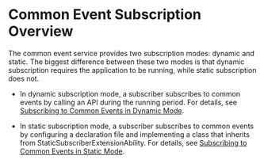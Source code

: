 # Common Event Subscription Overview

​The common event service provides two subscription modes: dynamic and static. The biggest difference between these two modes is that dynamic subscription requires the application to be running, while static subscription does not.

- In dynamic subscription mode, a subscriber subscribes to common events by calling an API during the running period. For details, see [Subscribing to Common Events in Dynamic Mode](common-event-subscription.md).

- In static subscription mode, a subscriber subscribes to common events by configuring a declaration file and implementing a class that inherits from StaticSubscriberExtensionAbility. For details, see [Subscribing to Common Events in Static Mode](common-event-static-subscription.md).
